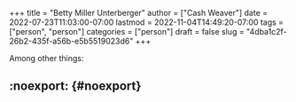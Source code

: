 +++
title = "Betty Miller Unterberger"
author = ["Cash Weaver"]
date = 2022-07-23T11:03:00-07:00
lastmod = 2022-11-04T14:49:20-07:00
tags = ["person", "person"]
categories = ["person"]
draft = false
slug = "4dba1c2f-26b2-435f-a56b-e5b5519023d6"
+++

Among other things:


## :noexport: {#noexport}
